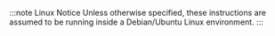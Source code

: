 :::note Linux Notice
Unless otherwise specified, these instructions are assumed to be running inside a Debian/Ubuntu Linux environment.
:::

